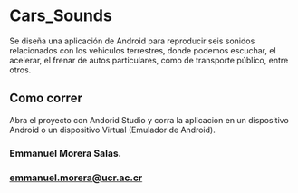 # Cars_Sounds
Se diseña una aplicación de Android para reproducir seis sonidos relacionados con los vehiculos terrestres,
donde podemos escuchar, el acelerar, el frenar de autos particulares, como de transporte público, entre otros.


## Como correr
Abra el proyecto con Andorid Studio y corra la aplicacion en un dispositivo Android o un dispositivo Virtual (Emulador de Android).

### Emmanuel Morera Salas.
### emmanuel.morera@ucr.ac.cr

